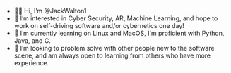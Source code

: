- 🤙🏻 Hi, I’m @JackWalton1
- 🧐 I’m interested in Cyber Security, AR, Machine Learning, and hope to work on self-driving software and/or cybernetics one day!
- 🌱 I’m currently learning on Linux and MacOS, I'm proficient with Python, Java, and C.
- 🎉 I’m looking to problem solve with other people new to the software scene, and am always open to learning from others who have more experience.
